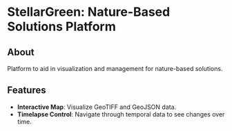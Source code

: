 # StellarGreen: Nature-Based Solutions Platform

## About
Platform to aid in visualization and management for nature-based solutions.

## Features
- **Interactive Map**: Visualize GeoTIFF and GeoJSON data.
- **Timelapse Control**: Navigate through temporal data to see changes over time.
